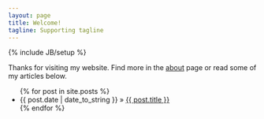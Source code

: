 ```yaml
---
layout: page
title: Welcome!
tagline: Supporting tagline
---
```

{% include JB/setup %}



Thanks for visiting my website. Find more in the [about](vijayshankarv.github.io/about.html) page or read some of my articles below. 

<ul class="posts">
  {% for post in site.posts %}
    <li><span>{{ post.date | date_to_string }}</span> &raquo; <a href="{{ BASE_PATH }}{{ post.url }}">{{ post.title }}</a></li>
  {% endfor %}
</ul>




